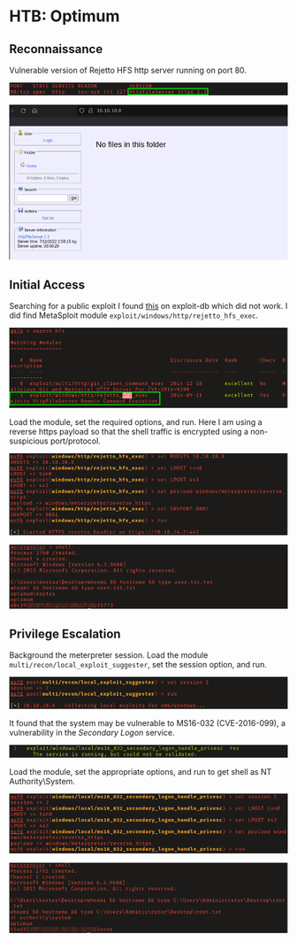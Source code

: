 # HTB: Optimum

## Reconnaissance

Vulnerable version of Rejetto HFS http server running on port 80. 

![Rejetto HFS 2.3](screenshots/2022-10-31_12-09.png)

![HFS landing page](screenshots/2022-10-31_12-09_1.png)

## Initial Access

Searching for a public exploit I found
[this](https://www.exploit-db.com/exploits/39161) on exploit-db which did not
work. I did find MetaSploit module `exploit/windows/http/rejetto_hfs_exec`. 

![Msf module](screenshots/2022-10-31_12-34.png)

Load the module, set the required options, and run. Here I am using a reverse 
https payload so that the shell traffic is encrypted using a non-suspicious
port/protocol. 

![Setting msf hfs module options](screenshots/2022-10-31_12-38.png)

![Proof of user level command execution](screenshots/user_proof.png)

## Privilege Escalation

Background the meterpreter session. Load the module
`multi/recon/local_exploit_suggester`, set the session option, and run.

![Msf Local Exploit Suggester](screenshots/2022-10-31_12-35.png)

It found that the system may be vulnerable to MS16-032 (CVE-2016-099), a
vulnerability in the _Secondary Logon_ service. 

![Found privilege escalation vector](screenshots/2022-10-31_12-36.png)

Load the module, set the appropriate options, and run to get shell as NT
Authority\System.

![Running ms16-032 module](screenshots/2022-10-31_12-59.png)

![Proof of system level command execution](screenshots/root_proof.png)
